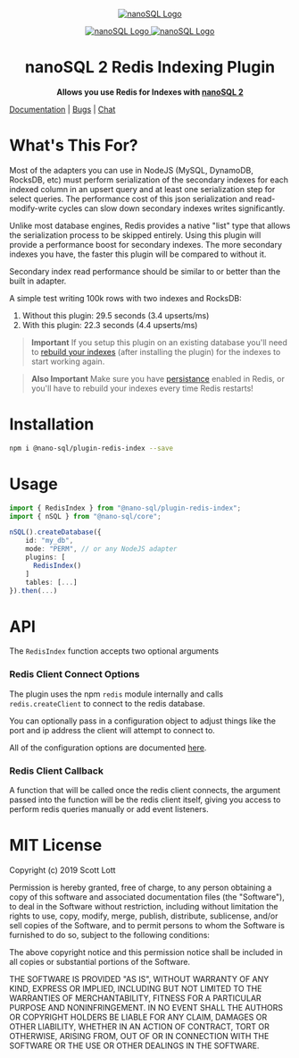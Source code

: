 <p align="center">
  <a href="https://github.com/ClickSimply/Nano-SQL/tree/master/packages/Core">
    <img src="https://github.com/ClickSimply/Nano-SQL/raw/master/graphics/logo.png" alt="nanoSQL Logo">
  </a>
</p>
<p align="center">
  <a href="https://badge.fury.io/js/%40nano-sql%2Fplugin-redis-index">
    <img src="https://badge.fury.io/js/%40nano-sql%2Fplugin-redis-index.svg" alt="nanoSQL Logo">
  </a>
  <a href="https://github.com/ClickSimply/@nano-sql/core/blob/master/LICENSE">
    <img src="https://img.shields.io/npm/l/express.svg?style=flat-square" alt="nanoSQL Logo">
  </a>
</p>

<h1 align="center">nanoSQL 2 Redis Indexing Plugin</h1>
<p align="center">
  <strong>Allows you use Redis for Indexes with <a href="https://www.npmjs.com/package/@nano-sql/core">nanoSQL 2</a></strong>
</p>

[Documentation](https://nanosql.gitbook.io/docs/adapters/redis) | [Bugs](https://github.com/ClickSimply/Nano-SQL/issues) | [Chat](https://gitter.im/nano-sql/community)

# What's This For?
Most of the adapters you can use in NodeJS (MySQL, DynamoDB, RocksDB, etc) must perform serialization of the secondary indexes for each indexed column in an upsert query and at least one serialization step for select queries.  The performance cost of this json serialization and read-modify-write cycles can slow down secondary indexes writes significantly.

Unlike most database engines, Redis provides a native "list" type that allows the serialization process to be skipped entirely.  Using this plugin will provide a performance boost for secondary indexes.  The more secondary indexes you have, the faster this plugin will be compared to without it.

Secondary index read performance should be similar to or better than the built in adapter.

A simple test writing 100k rows with two indexes and RocksDB:
1. Without this plugin: 29.5 seconds (3.4 upserts/ms)
2. With this plugin: 22.3 seconds (4.4 upserts/ms)

> **Important** If you setup this plugin on an existing database you'll need to [rebuild your indexes](https://nanosql.gitbook.io/docs/query/rebuild-index) (after installing the plugin) for the indexes to start working again.

> **Also Important** Make sure you have [persistance](https://redis.io/topics/persistence) enabled in Redis, or you'll have to rebuild your indexes every time Redis restarts!

# Installation

```sh
npm i @nano-sql/plugin-redis-index --save
```

# Usage

```ts
import { RedisIndex } from "@nano-sql/plugin-redis-index";
import { nSQL } from "@nano-sql/core";

nSQL().createDatabase({
    id: "my_db",
    mode: "PERM", // or any NodeJS adapter
    plugins: [
      RedisIndex()
    ]
    tables: [...]
}).then(...)
```

# API

The `RedisIndex` function accepts two optional arguments

### Redis Client Connect Options
The plugin uses the npm `redis` module internally and calls `redis.createClient` to connect to the redis database.

You can optionally pass in a configuration object to adjust things like the port and ip address the client will attempt to connect to.

All of the configuration options are documented [here](https://www.npmjs.com/package/redis#rediscreateclient).

### Redis Client Callback
A function that will be called once the redis client connects, the argument passed into the function will be the redis client itself, giving you access to perform redis queries manually or add event listeners.

# MIT License

Copyright (c) 2019 Scott Lott

Permission is hereby granted, free of charge, to any person obtaining a copy
of this software and associated documentation files (the "Software"), to deal
in the Software without restriction, including without limitation the rights
to use, copy, modify, merge, publish, distribute, sublicense, and/or sell
copies of the Software, and to permit persons to whom the Software is
furnished to do so, subject to the following conditions:

The above copyright notice and this permission notice shall be included in all
copies or substantial portions of the Software.

THE SOFTWARE IS PROVIDED "AS IS", WITHOUT WARRANTY OF ANY KIND, EXPRESS OR
IMPLIED, INCLUDING BUT NOT LIMITED TO THE WARRANTIES OF MERCHANTABILITY,
FITNESS FOR A PARTICULAR PURPOSE AND NONINFRINGEMENT. IN NO EVENT SHALL THE
AUTHORS OR COPYRIGHT HOLDERS BE LIABLE FOR ANY CLAIM, DAMAGES OR OTHER
LIABILITY, WHETHER IN AN ACTION OF CONTRACT, TORT OR OTHERWISE, ARISING FROM,
OUT OF OR IN CONNECTION WITH THE SOFTWARE OR THE USE OR OTHER DEALINGS IN THE
SOFTWARE.

